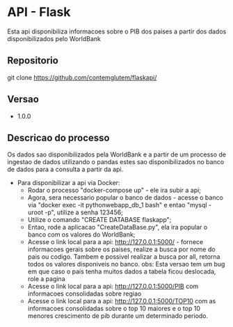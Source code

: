 # API - Flask

Esta api disponibiliza informacoes sobre o PIB dos paises a partir dos dados disponibilizados pelo WorldBank

## Repositorio 

git clone https://github.com/contemglutem/flaskapi/

## Versao 

- 1.0.0

## Descricao do processo 
Os dados sao disponibilizados pela WorldBank e a partir de um processo de ingestao de dados utilizando o pandas 
estes sao disponibilizados no banco de dados para a consulta a partir da api.

- Para disponibilizar a api via Docker: 
  - Rodar o processo "docker-compose up" - ele ira subir a api;
  - Agora, sera necessario popular o banco de dados - acesse o banco via "docker exec -it pythonwebapp_db_1 bash" e 
entao "mysql -uroot -p", utilize a senha 123456;
  - Utilize o comando "CREATE DATABASE flaskapp"; 
  - Entao, rode a aplicacao "CreateDataBase.py", ela ira popular o banco com os valores do WorldBank;
  - Acesse o link local para a api: http://127.0.0.1:5000/ - fornece informacoes gerais sobre os paises, realize a busca 
por nome do pais ou codigo. Tambem e possivel realizar a busca por all, retorna todos os valores disponiveis no banco.
obs: Esta versao tem um bug em que caso o pais tenha muitos dados a tabela ficou deslocada, role a pagina
  - Acesse o link local para a api: http://127.0.0.1:5000/PIB com informacoes consolidadas sobre regiao
  - Acesse o link local para a api: http://127.0.0.1:5000/TOP10 com as informacoes consolidadas sobre o top 10 maiores e 
o top 10 menores crescimento de pib durante um determinado periodo. 
